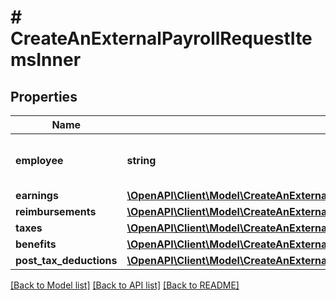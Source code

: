 # # CreateAnExternalPayrollRequestItemsInner

## Properties

Name | Type | Description | Notes
------------ | ------------- | ------------- | -------------
**employee** | **string** | ID of the employee that was paid | [optional]
**earnings** | [**\OpenAPI\Client\Model\CreateAnExternalPayrollRequestItemsInnerEarningsInner[]**](CreateAnExternalPayrollRequestItemsInnerEarningsInner.md) |  | [optional]
**reimbursements** | [**\OpenAPI\Client\Model\CreateAnExternalPayrollRequestItemsInnerReimbursementsInner[]**](CreateAnExternalPayrollRequestItemsInnerReimbursementsInner.md) |  | [optional]
**taxes** | [**\OpenAPI\Client\Model\CreateAnExternalPayrollRequestItemsInnerTaxesInner[]**](CreateAnExternalPayrollRequestItemsInnerTaxesInner.md) |  | [optional]
**benefits** | [**\OpenAPI\Client\Model\CreateAnExternalPayrollRequestItemsInnerBenefitsInner[]**](CreateAnExternalPayrollRequestItemsInnerBenefitsInner.md) |  | [optional]
**post_tax_deductions** | [**\OpenAPI\Client\Model\CreateAnExternalPayrollRequestItemsInnerPostTaxDeductionsInner[]**](CreateAnExternalPayrollRequestItemsInnerPostTaxDeductionsInner.md) |  | [optional]

[[Back to Model list]](../../README.md#models) [[Back to API list]](../../README.md#endpoints) [[Back to README]](../../README.md)
